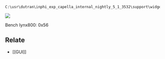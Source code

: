 ```
C:\usr\dutran\inphi_exp_capella_internal_nightly_5_1_3532\support\widgets\connector_diaglog.py
```
![](images/2022-01-20-10-31-39.png)

Bench lynx800: 0x56

## Relate
- [[GUI]]